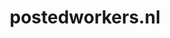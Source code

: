 ---
layout: post
title:  "postedworkers.nl"
internal_url:  "/dutchgov/postedworkers.nl.html"
categories: dutchgov
---
